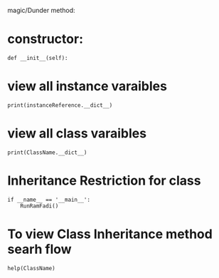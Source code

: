 magic/Dunder method:

# constructor:
    def __init__(self):

# view all instance varaibles
    print(instanceReference.__dict__)

# view all class varaibles
    print(ClassName.__dict__)

# Inheritance Restriction for class
    if __name__ == '__main__':
        RunRamFadi()

# To view Class Inheritance method searh flow
    help(ClassName)